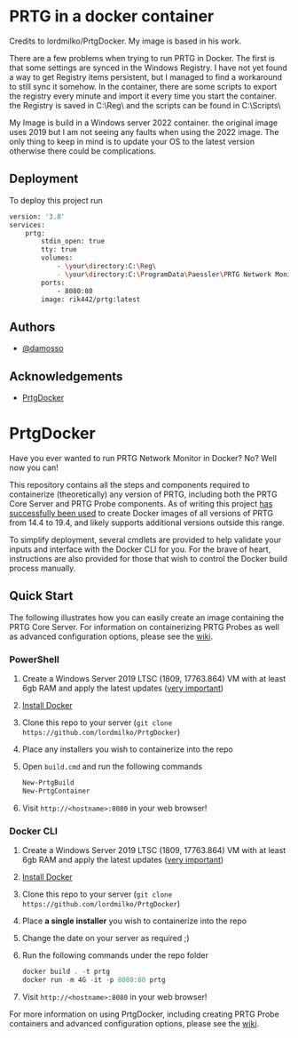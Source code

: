 
# PRTG in a docker container

Credits to lordmilko/PrtgDocker. My image is based in his work.


There are a few problems when trying to run PRTG in Docker. The first is that some settings are synced in the Windows Registry. I have not yet found a way to get Registry items persistent, but I managed to find a workaround to still sync it somehow. In the container, there are some scripts to export the registry every minute and import it every time you start the container. the Registry is saved in C:\Reg\ and the scripts can be found in C:\Scripts\

My Image is build in a Windows server 2022 container. the original image uses 2019 but I am not seeing any faults when using the 2022 image. The only thing to keep in mind is to update your OS to the latest version otherwise there could be complications.


## Deployment

To deploy this project run

```bash
version: '3.8'
services:
    prtg:
        stdin_open: true
        tty: true
        volumes:
            - \your\directory:C:\Reg\
            - \your\directory:C:\ProgramData\Paessler\PRTG Network Monitor\
        ports:
            - 8080:80
        image: rik442/prtg:latest
```


## Authors

- [@damosso](https://github.com/Damosso/PrtgDocker)


## Acknowledgements

 - [PrtgDocker](https://github.com/lordmilko/PrtgDocker)




# PrtgDocker

Have you ever wanted to run PRTG Network Monitor in Docker? No? Well now you can!

This repository contains all the steps and components required to containerize (theoretically) any version of PRTG, including both the PRTG Core Server and PRTG Probe components. As of writing this project [has successfully been used](https://hub.docker.com/r/lordmilko/prtg) to create Docker images of all versions of PRTG from 14.4 to 19.4, and likely supports additional versions outside this range.

To simplify deployment, several cmdlets are provided to help validate your inputs and interface with the Docker CLI for you. For the brave of heart, instructions are also provided for those that wish to control the Docker build process manually.

## Quick Start

The following illustrates how you can easily create an image containing the PRTG Core Server. For information on containerizing PRTG Probes as well as advanced configuration options, please see the [wiki](https://github.com/lordmilko/PrtgDocker/wiki).

### PowerShell

1. Create a Windows Server 2019 LTSC (1809, 17763.864) VM with at least 6gb RAM and apply the latest updates ([very important](https://github.com/lordmilko/PrtgDocker/wiki/Image-Compatibility#windows-updates))
2. [Install Docker](https://github.com/lordmilko/PrtgDocker/wiki/Installing-Docker)
3. Clone this repo to your server (`git clone https://github.com/lordmilko/PrtgDocker`)
4. Place any installers you wish to containerize into the repo
5. Open `build.cmd` and run the following commands

   ```powershell
   New-PrtgBuild
   New-PrtgContainer
   ```

6. Visit `http://<hostname>:8080` in your web browser!

### Docker CLI

1. Create a Windows Server 2019 LTSC (1809, 17763.864) VM with at least 6gb RAM and apply the latest updates ([very important](https://github.com/lordmilko/PrtgDocker/wiki/Image-Compatibility#windows-updates))
2. [Install Docker](https://github.com/lordmilko/PrtgDocker/wiki/Installing-Docker)
3. Clone this repo to your server (`git clone https://github.com/lordmilko/PrtgDocker`)
4. Place **a single installer** you wish to containerize into the repo
5. Change the date on your server as required ;)
6. Run the following commands under the repo folder

   ```powershell
   docker build . -t prtg
   docker run -m 4G -it -p 8080:80 prtg
   ```

7. Visit `http://<hostname>:8080` in your web browser!

For more information on using PrtgDocker, including creating PRTG Probe containers and advanced configuration options, please see the [wiki](https://github.com/lordmilko/PrtgDocker/wiki).
